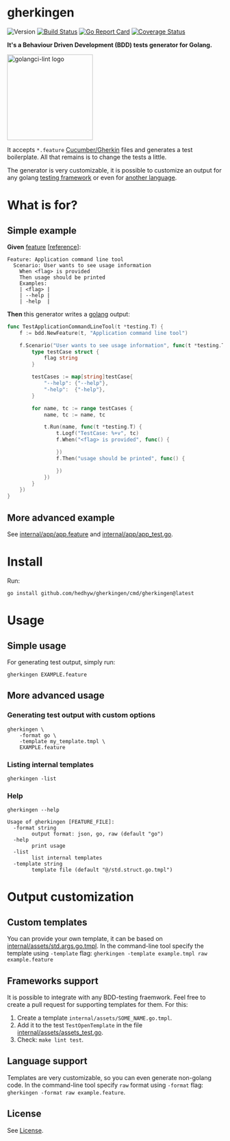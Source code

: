 # gherkingen

![Version](https://img.shields.io/github/v/tag/hedhyw/gherkingen)
[![Build Status](https://travis-ci.com/hedhyw/gherkingen.svg?branch=master)](https://travis-ci.org/hedhyw/gherkingen)
[![Go Report Card](https://goreportcard.com/badge/github.com/hedhyw/gherkingen)](https://goreportcard.com/report/github.com/hedhyw/gherkingen)
[![Coverage Status](https://coveralls.io/repos/github/hedhyw/gherkingen/badge.svg?branch=master)](https://coveralls.io/github/hedhyw/gherkingen?branch=master)

**It's a Behaviour Driven Development (BDD) tests generator for Golang.**

<img alt="golangci-lint logo" src="https://github.com/rfyiamcool/golang_logo/blob/master/png/golang_42.png?raw=true" height="200" />



It accepts `*.feature` [Cucumber/Gherkin](https://cucumber.io/docs/gherkin/reference/) files and generates a test boilerplate. All that remains is to change the tests a little.

The generator is very customizable, it is possible to customize an output for any golang [testing framework](#frameworks-support) or even for [another language](#language-support).

# What is for?
## Simple example
**Given** [feature](readme.feature.example) [[reference](https://cucumber.io/docs/gherkin/reference/)]:
```feature
Feature: Application command line tool
  Scenario: User wants to see usage information
    When <flag> is provided
    Then usage should be printed
    Examples:
    | <flag> |
    | --help |
    | -help  |
```

**Then** this generator writes a [golang](readme.go.example) output:

```go
func TestApplicationCommandLineTool(t *testing.T) {
	f := bdd.NewFeature(t, "Application command line tool")

	f.Scenario("User wants to see usage information", func(t *testing.T, f *bdd.Feature) {
		type testCase struct {
			flag string
		}

		testCases := map[string]testCase{
			"--help": {"--help"},
			"-help":  {"-help"},
		}

		for name, tc := range testCases {
			name, tc := name, tc

			t.Run(name, func(t *testing.T) {
				t.Logf("TestCase: %+v", tc)
				f.When("<flag> is provided", func() {

				})
				f.Then("usage should be printed", func() {

				})
			})
		}
	})
}
```
## More advanced example

See [internal/app/app.feature](internal/app/app.feature) and [internal/app/app_test.go](internal/app/app_test.go).

# Install

Run:
```
go install github.com/hedhyw/gherkingen/cmd/gherkingen@latest
```

# Usage
## Simple usage

For generating test output, simply run:

```
gherkingen EXAMPLE.feature
```

## More advanced usage

### Generating test output with custom options
```
gherkingen \
    -format go \
    -template my_template.tmpl \
    EXAMPLE.feature
```
### Listing internal templates
```
gherkingen -list
```

### Help
```
gherkingen --help

Usage of gherkingen [FEATURE_FILE]:
  -format string
        output format: json, go, raw (default "go")
  -help
        print usage
  -list
        list internal templates
  -template string
        template file (default "@/std.struct.go.tmpl")
```

# Output customization

## Custom templates
You can provide your own template, it can be based on [internal/assets/std.args.go.tmpl](internal/assets/std.args.go.tmpl). In the command-line tool specify the template
using `-template` flag: `gherkingen -template example.tmpl raw example.feature`

## Frameworks support
It is possible to integrate with any BDD-testing fraemwork. Feel free to
create a pull request for supporting templates for them. For this:
1. Create a template `internal/assets/SOME_NAME.go.tmpl`.
2. Add it to the test `TestOpenTemplate` in the file [internal/assets/assets_test.go](internal/assets/assets_test.go).
3. Check: `make lint test`.

## Language support

Templates are very customizable, so you can even generate non-golang code. In the command-line tool specify `raw` format using `-format` flag:
`gherkingen -format raw example.feature`.

## License

See [License](License).
